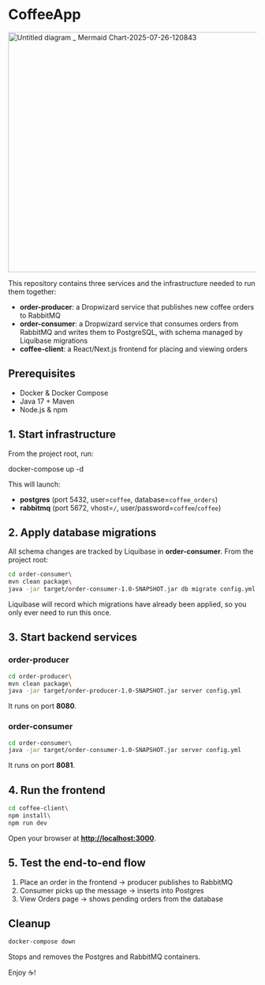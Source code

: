 # CoffeeApp

<img width="3840" height="486" alt="Untitled diagram _ Mermaid Chart-2025-07-26-120843" src="https://github.com/user-attachments/assets/4c65943d-9a1e-43de-9411-b616798fc1dc" />


This repository contains three services and the infrastructure needed to run them together:

- **order-producer**: a Dropwizard service that publishes new coffee orders to RabbitMQ
- **order-consumer**: a Dropwizard service that consumes orders from RabbitMQ and writes them to PostgreSQL, with schema managed by Liquibase migrations
- **coffee-client**: a React/Next.js frontend for placing and viewing orders

## Prerequisites

- Docker & Docker Compose
- Java 17 + Maven
- Node.js & npm

## 1. Start infrastructure

From the project root, run:

docker-compose up -d

This will launch:

- **postgres** (port 5432, user=`coffee`, database=`coffee_orders`)
- **rabbitmq** (port 5672, vhost=`/`, user/password=`coffee`/`coffee`)

## 2. Apply database migrations

All schema changes are tracked by Liquibase in **order-consumer**. From the project root:

```bash
cd order-consumer\
mvn clean package\
java -jar target/order-consumer-1.0-SNAPSHOT.jar db migrate config.yml
```

Liquibase will record which migrations have already been applied, so you only ever need to run this once.

## 3. Start backend services

### order-producer

```bash
cd order-producer\
mvn clean package\
java -jar target/order-producer-1.0-SNAPSHOT.jar server config.yml
```

It runs on port **8080**.

### order-consumer

```bash
cd order-consumer\
java -jar target/order-consumer-1.0-SNAPSHOT.jar server config.yml
```

It runs on port **8081**.

## 4. Run the frontend

```bash
cd coffee-client\
npm install\
npm run dev
```

Open your browser at **[http://localhost:3000](http://localhost:3000)**.

## 5. Test the end-to-end flow

1. Place an order in the frontend → producer publishes to RabbitMQ
2. Consumer picks up the message → inserts into Postgres
3. View Orders page → shows pending orders from the database

## Cleanup

```bash
docker-compose down
```

Stops and removes the Postgres and RabbitMQ containers.

Enjoy ☕!
